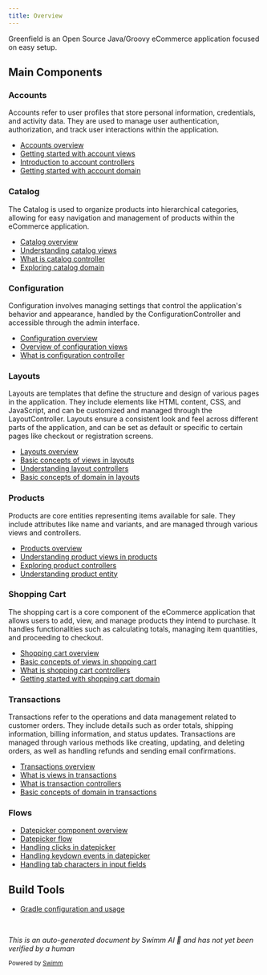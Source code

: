 ```yaml
---
title: Overview
---
```

Greenfield is an Open Source Java/Groovy eCommerce application focused on easy setup.

## Main Components

### Accounts

Accounts refer to user profiles that store personal information, credentials, and activity data. They are used to manage user authentication, authorization, and track user interactions within the application.

- <SwmLink doc-title="Accounts overview">[Accounts overview](.swm/accounts-overview.3si4qld0.sw.md)</SwmLink>
- <SwmLink doc-title="Getting started with account views">[Getting started with account views](.swm/getting-started-with-account-views.jn57b0jh.sw.md)</SwmLink>
- <SwmLink doc-title="Introduction to account controllers">[Introduction to account controllers](.swm/introduction-to-account-controllers.hbp9qbw7.sw.md)</SwmLink>
- <SwmLink doc-title="Getting started with account domain">[Getting started with account domain](.swm/getting-started-with-account-domain.nxjn1xlf.sw.md)</SwmLink>

### Catalog

The Catalog is used to organize products into hierarchical categories, allowing for easy navigation and management of products within the eCommerce application.

- <SwmLink doc-title="Catalog overview">[Catalog overview](.swm/catalog-overview.wqfwhgp5.sw.md)</SwmLink>
- <SwmLink doc-title="Understanding catalog views">[Understanding catalog views](.swm/understanding-catalog-views.i6z2jagn.sw.md)</SwmLink>
- <SwmLink doc-title="What is catalog controller">[What is catalog controller](.swm/what-is-catalog-controller.o9gm6e7u.sw.md)</SwmLink>
- <SwmLink doc-title="Exploring catalog domain">[Exploring catalog domain](.swm/exploring-catalog-domain.0sfw9j59.sw.md)</SwmLink>

### Configuration

Configuration involves managing settings that control the application's behavior and appearance, handled by the ConfigurationController and accessible through the admin interface.

- <SwmLink doc-title="Configuration overview">[Configuration overview](.swm/configuration-overview.c2rsmytf.sw.md)</SwmLink>
- <SwmLink doc-title="Overview of configuration views">[Overview of configuration views](.swm/overview-of-configuration-views.aj2z8e7r.sw.md)</SwmLink>
- <SwmLink doc-title="What is configuration controller">[What is configuration controller](.swm/what-is-configuration-controller.dp72sjkh.sw.md)</SwmLink>

### Layouts

Layouts are templates that define the structure and design of various pages in the application. They include elements like HTML content, CSS, and JavaScript, and can be customized and managed through the LayoutController. Layouts ensure a consistent look and feel across different parts of the application, and can be set as default or specific to certain pages like checkout or registration screens.

- <SwmLink doc-title="Layouts overview">[Layouts overview](.swm/layouts-overview.q7i6rylw.sw.md)</SwmLink>
- <SwmLink doc-title="Basic concepts of views in layouts">[Basic concepts of views in layouts](.swm/basic-concepts-of-views-in-layouts.pj609s35.sw.md)</SwmLink>
- <SwmLink doc-title="Understanding layout controllers">[Understanding layout controllers](.swm/understanding-layout-controllers.zqjr2zwy.sw.md)</SwmLink>
- <SwmLink doc-title="Basic concepts of domain in layouts">[Basic concepts of domain in layouts](.swm/basic-concepts-of-domain-in-layouts.l1fjsfxp.sw.md)</SwmLink>

### Products

Products are core entities representing items available for sale. They include attributes like name and variants, and are managed through various views and controllers.

- <SwmLink doc-title="Products overview">[Products overview](.swm/products-overview.h6irgps7.sw.md)</SwmLink>
- <SwmLink doc-title="Understanding product views in products">[Understanding product views in products](.swm/understanding-product-views-in-products.otw1jgv4.sw.md)</SwmLink>
- <SwmLink doc-title="Exploring product controllers">[Exploring product controllers](.swm/exploring-product-controllers.6u5hz8l8.sw.md)</SwmLink>
- <SwmLink doc-title="Understanding product entity">[Understanding product entity](.swm/understanding-product-entity.bqyx56dg.sw.md)</SwmLink>

### Shopping Cart

The shopping cart is a core component of the eCommerce application that allows users to add, view, and manage products they intend to purchase. It handles functionalities such as calculating totals, managing item quantities, and proceeding to checkout.

- <SwmLink doc-title="Shopping cart overview">[Shopping cart overview](.swm/shopping-cart-overview.i4koj7eh.sw.md)</SwmLink>
- <SwmLink doc-title="Basic concepts of views in shopping cart">[Basic concepts of views in shopping cart](.swm/basic-concepts-of-views-in-shopping-cart.w22bkuq7.sw.md)</SwmLink>
- <SwmLink doc-title="What is shopping cart controllers">[What is shopping cart controllers](.swm/what-is-shopping-cart-controllers.75fscarc.sw.md)</SwmLink>
- <SwmLink doc-title="Getting started with shopping cart domain">[Getting started with shopping cart domain](.swm/getting-started-with-shopping-cart-domain.pniuyibx.sw.md)</SwmLink>

### Transactions

Transactions refer to the operations and data management related to customer orders. They include details such as order totals, shipping information, billing information, and status updates. Transactions are managed through various methods like creating, updating, and deleting orders, as well as handling refunds and sending email confirmations.

- <SwmLink doc-title="Transactions overview">[Transactions overview](.swm/transactions-overview.ee6sljn2.sw.md)</SwmLink>
- <SwmLink doc-title="What is views in transactions">[What is views in transactions](.swm/what-is-views-in-transactions.kj7amgqs.sw.md)</SwmLink>
- <SwmLink doc-title="What is transaction controllers">[What is transaction controllers](.swm/what-is-transaction-controllers.51e54x9h.sw.md)</SwmLink>
- <SwmLink doc-title="Basic concepts of domain in transactions">[Basic concepts of domain in transactions](.swm/basic-concepts-of-domain-in-transactions.dku7284k.sw.md)</SwmLink>

### Flows

- <SwmLink doc-title="Datepicker component overview">[Datepicker component overview](.swm/datepicker-component-overview.ffzkzcio.sw.md)</SwmLink>
- <SwmLink doc-title="Datepicker flow">[Datepicker flow](.swm/datepicker-flow.2c9nhf7l.sw.md)</SwmLink>
- <SwmLink doc-title="Handling clicks in datepicker">[Handling clicks in datepicker](.swm/handling-clicks-in-datepicker.8ltjkwdc.sw.md)</SwmLink>
- <SwmLink doc-title="Handling keydown events in datepicker">[Handling keydown events in datepicker](.swm/handling-keydown-events-in-datepicker.ea3rrwa1.sw.md)</SwmLink>
- <SwmLink doc-title="Handling tab characters in input fields">[Handling tab characters in input fields](.swm/handling-tab-characters-in-input-fields.vqqvm0pp.sw.md)</SwmLink>

## Build Tools

- <SwmLink doc-title="Gradle configuration and usage">[Gradle configuration and usage](.swm/gradle-configuration-and-usage.47itc2ll.sw.md)</SwmLink>

&nbsp;

*This is an auto-generated document by Swimm AI 🌊 and has not yet been verified by a human*

<SwmMeta version="3.0.0" repo-id="Z2l0aHViJTNBJTNBZ3JlZW5maWVsZC1lY29tbWVyY2UlM0ElM0FTd2ltbS1EZW1v" repo-name="greenfield-ecommerce" doc-type="other"><sup>Powered by [Swimm](/)</sup></SwmMeta>
